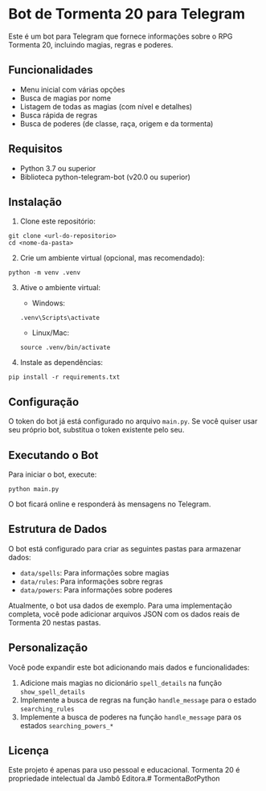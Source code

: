 # Bot de Tormenta 20 para Telegram

Este é um bot para Telegram que fornece informações sobre o RPG Tormenta 20, incluindo magias, regras e poderes.

## Funcionalidades

- Menu inicial com várias opções
- Busca de magias por nome
- Listagem de todas as magias (com nível e detalhes)
- Busca rápida de regras
- Busca de poderes (de classe, raça, origem e da tormenta)

## Requisitos

- Python 3.7 ou superior
- Biblioteca python-telegram-bot (v20.0 ou superior)

## Instalação

1. Clone este repositório:
```
git clone <url-do-repositorio>
cd <nome-da-pasta>
```

2. Crie um ambiente virtual (opcional, mas recomendado):
```
python -m venv .venv
```

3. Ative o ambiente virtual:
   - Windows:
   ```
   .venv\Scripts\activate
   ```
   - Linux/Mac:
   ```
   source .venv/bin/activate
   ```

4. Instale as dependências:
```
pip install -r requirements.txt
```

## Configuração

O token do bot já está configurado no arquivo `main.py`. Se você quiser usar seu próprio bot, substitua o token existente pelo seu.

## Executando o Bot

Para iniciar o bot, execute:
```
python main.py
```

O bot ficará online e responderá às mensagens no Telegram.

## Estrutura de Dados

O bot está configurado para criar as seguintes pastas para armazenar dados:
- `data/spells`: Para informações sobre magias
- `data/rules`: Para informações sobre regras
- `data/powers`: Para informações sobre poderes

Atualmente, o bot usa dados de exemplo. Para uma implementação completa, você pode adicionar arquivos JSON com os dados reais de Tormenta 20 nestas pastas.

## Personalização

Você pode expandir este bot adicionando mais dados e funcionalidades:

1. Adicione mais magias no dicionário `spell_details` na função `show_spell_details`
2. Implemente a busca de regras na função `handle_message` para o estado `searching_rules`
3. Implemente a busca de poderes na função `handle_message` para os estados `searching_powers_*`

## Licença

Este projeto é apenas para uso pessoal e educacional. Tormenta 20 é propriedade intelectual da Jambô Editora.#   T o r m e n t a _ B o t _ P y t h o n  
 